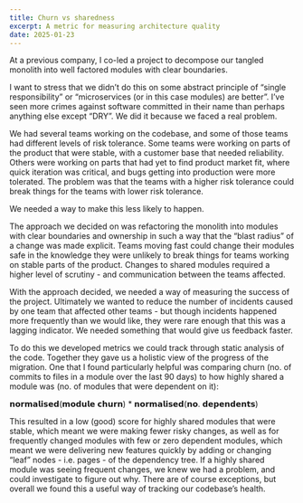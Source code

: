 ```yaml
---
title: Churn vs sharedness
excerpt: A metric for measuring architecture quality
date: 2025-01-23
---
```


At a previous company, I co-led a project to decompose our tangled monolith into well factored modules with clear boundaries.

I want to stress that we didn’t do this on some abstract principle of “single responsibility” or “microservices (or in this case modules) are better”. I’ve seen more crimes against software committed in their name than perhaps anything else except “DRY”. We did it because we faced a real problem.

We had several teams working on the codebase, and some of those teams had different levels of risk tolerance. Some teams were working on parts of the product that were stable, with a customer base that needed reliability. Others were working on parts that had yet to find product market fit, where quick iteration was critical, and bugs getting into production were more tolerated. The problem was that the teams with a higher risk tolerance could break things for the teams with lower risk tolerance. 

We needed a way to make this less likely to happen.

The approach we decided on was refactoring the monolith into modules with clear boundaries and ownership in such a way that the “blast radius” of a change was made explicit. Teams moving fast could change their modules safe in the knowledge they were unlikely to break things for teams working on stable parts of the product. Changes to shared modules required a higher level of scrutiny - and communication between the teams affected.

With the approach decided, we needed a way of measuring the success of the project. Ultimately we wanted to reduce the number of incidents caused by one team that affected other teams - but though incidents happened more frequently than we would like, they were rare enough that this was a lagging indicator. We needed something that would give us feedback faster.

To do this we developed metrics we could track through static analysis of the code. Together they gave us a holistic view of the progress of the migration. One that I found particularly helpful was comparing churn (no. of commits to files in a module over the last 90 days) to how highly shared a module was (no. of modules that were dependent on it):

𝗻𝗼𝗿𝗺𝗮𝗹𝗶𝘀𝗲𝗱(𝗺𝗼𝗱𝘂𝗹𝗲 𝗰𝗵𝘂𝗿𝗻) * 𝗻𝗼𝗿𝗺𝗮𝗹𝗶𝘀𝗲𝗱(𝗻𝗼. 𝗱𝗲𝗽𝗲𝗻𝗱𝗲𝗻𝘁𝘀)

This resulted in a low (good) score for highly shared modules that were stable, which meant we were making fewer risky changes, as well as for frequently changed modules with few or zero dependent modules, which meant we were delivering new features quickly by adding or changing “leaf” nodes - i.e. pages - of the dependency tree. If a highly shared module was seeing frequent changes, we knew we had a problem, and could investigate to figure out why. There are of course exceptions, but overall we found this a useful way of tracking our codebase’s health. 